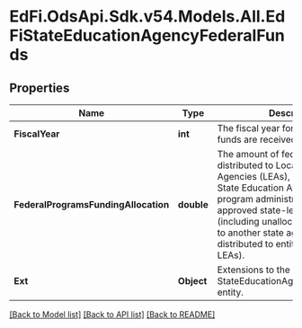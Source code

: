 # EdFi.OdsApi.Sdk.v54.Models.All.EdFiStateEducationAgencyFederalFunds

## Properties

Name | Type | Description | Notes
------------ | ------------- | ------------- | -------------
**FiscalYear** | **int** | The fiscal year for which the federal funds are received. | 
**FederalProgramsFundingAllocation** | **double** | The amount of federal dollars distributed to Local Education Agencies (LEAs), retained by the State Education Agency (SEA) for program administration or other approved state-level activities (including unallocated, transferred to another state agency, or distributed to entities other than LEAs). | [optional] 
**Ext** | **Object** | Extensions to the StateEducationAgencyFederalFunds entity. | [optional] 

[[Back to Model list]](../../README.md#documentation-for-models) [[Back to API list]](../../README.md#documentation-for-api-endpoints) [[Back to README]](../../README.md)

